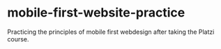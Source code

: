 # mobile-first-website-practice
Practicing the principles of mobile first webdesign after taking the Platzi course. 
